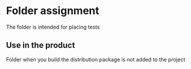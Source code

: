 # Folder assignment
The folder is intended for placing tests

## Use in the product
Folder when you build the distribution package is not added to the project

